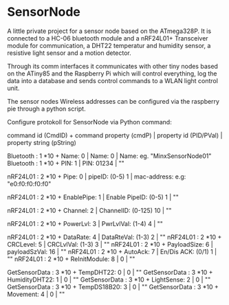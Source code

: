 # SensorNode
A little private project for a sensor node based on the ATmega328P.
It is connected to a HC-06 bluetooth module and a nRF24L01+ Transceiver module for communication, a DHT22 temperatur and humidity sensor, a resistive light sensor and a motion detector. 

Through its comm interfaces it communicates with other tiny nodes based on the ATiny85 and the Raspberry Pi which will control everything, log the data into a database and sends control commands to a WLAN light control unit.

The sensor nodes Wireless addresses can be configured via the raspberry pie through a python script.

Configure protokoll for SensorNode via Python command:

command id (CmdID) + command property (cmdP) | property id (PID/PVal) | property string (pString)

Bluetooth : 1 *10 + Name: 0 | Name: 0 | Name: eg. "MinxSensorNode01"
Bluetooth : 1 *10 + PIN: 1 | PIN: 01234 | ""

nRF24L01 : 2 *10 + Pipe: 0 | pipeID: (0-5)  1 | mac-address: e.g: "e0:f0:f0:f0:f0"

nRF24L01 : 2 *10 + EnablePipe: 1 | Enable PipeID: (0-5)  1 | ""

nRF24L01 : 2 *10 + Channel: 2  | ChannelID: (0-125)  10 | ""

nRF24L01 : 2 *10 + PowerLvl: 3 | PwrLvlVal: (1-4)  4 | ""

nRF24L01 : 2 *10 + DataRate: 4 | DataRteVal: (1-3) 2 | ""
nRF24L01 : 2 *10 + CRCLevel: 5 | CRCLvlVal: (1-3)  3 | ""
nRF24L01 : 2 *10 + PayloadSize: 6 | payloadSzVal: 16 | ""
nRF24L01 : 2 *10 + AutoAck: 7 | En/Dis ACK: (0/1)  1 | ""
nRF24L01 : 2 *10 + ReInitModule: 8 | 0 | ""

GetSensorData : 3 *10 + TempDHT22: 0 | 0 | ""
GetSensorData : 3 *10 + HumidityDHT22: 1 | 0 | ""
GetSensorData : 3 *10 + LightSense: 2 | 0 | ""
GetSensorData : 3 *10 + TempDS18B20: 3 | 0 | ""
GetSensorData : 3 *10 + Movement: 4 | 0 | ""



